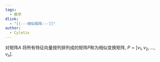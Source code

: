 ```yaml
---
tags:
  - 数学
dlink:
  - "[[---相似矩阵---]]"
author:
  - Cyletix
---
```

对矩阵$A$ 将所有特征向量按列排列成的矩阵$P$称为相似变换矩阵, $P = [v_1, v_2, \ldots, v_n]$. 